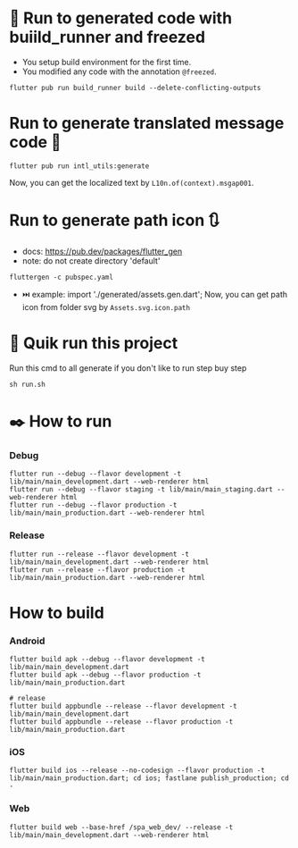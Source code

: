 # 🧐 Run to generated code with buiild_runner and freezed 
- You setup build environment for the first time.
- You modified any code with the annotation `@freezed`.

```
flutter pub run build_runner build --delete-conflicting-outputs
```

# Run to generate translated message code 🍺

```
flutter pub run intl_utils:generate
```
Now, you can get the localized text by `L10n.of(context).msgap001`.

# Run to generate path icon 🔃
- docs: https://pub.dev/packages/flutter_gen
- note: do not create directory 'default'

```
fluttergen -c pubspec.yaml
```
- ⏭️ example:
import './generated/assets.gen.dart';
Now, you can get path icon from folder svg by `Assets.svg.icon.path`


# 📓 Quik run this project 
Run this cmd to all generate if you don't like to run step buy step
```
sh run.sh
```

# ✒️ How to run 
### Debug

```shell script
flutter run --debug --flavor development -t lib/main/main_development.dart --web-renderer html
flutter run --debug --flavor staging -t lib/main/main_staging.dart --web-renderer html
flutter run --debug --flavor production -t lib/main/main_production.dart --web-renderer html
```

### Release

```shell script
flutter run --release --flavor development -t lib/main/main_development.dart --web-renderer html
flutter run --release --flavor production -t lib/main/main_production.dart --web-renderer html
```

# How to build
### Android
```shell script
flutter build apk --debug --flavor development -t lib/main/main_development.dart
flutter build apk --debug --flavor production -t lib/main/main_production.dart

# release
flutter build appbundle --release --flavor development -t lib/main/main_development.dart
flutter build appbundle --release --flavor production -t lib/main/main_production.dart
```

### iOS
```shell script
flutter build ios --release --no-codesign --flavor production -t lib/main/main_production.dart; cd ios; fastlane publish_production; cd -
```

### Web
```shell script
flutter build web --base-href /spa_web_dev/ --release -t lib/main/main_development.dart --web-renderer html
```
